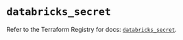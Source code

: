 # `databricks_secret`

Refer to the Terraform Registry for docs: [`databricks_secret`](https://registry.terraform.io/providers/databricks/databricks/1.75.0/docs/resources/secret).
